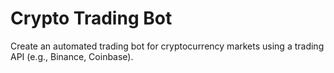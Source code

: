 # Crypto Trading Bot
 Create an automated trading bot for cryptocurrency markets using a trading API (e.g., Binance, Coinbase).	
